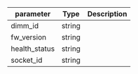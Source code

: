 | parameter | Type | Description |
| ----------- | ----------- |----------- |
| dimm_id  |  string  |    |
| fw_version  |  string  |    |
| health_status  |  string  |    |
| socket_id  |  string  |    |